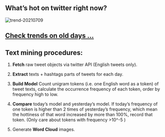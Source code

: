 ## What’s hot on twitter right now?

![trend-20210709][wordcloud]

[wordcloud]: https://raw.githubusercontent.com/xdqc/tweet-trend-everyday/master/word-cloud/trend-20210709.png?token=AF5V4P7ADR6KQBZ4CEDTNIK6AXRMU "trend-20210709"

## [Check trends on old days ...](https://github.com/xdqc/tweet-trend-everyday/tree/master/word-cloud)

## Text mining procedures:

1. **Fetch** raw tweet objects via twitter API (English tweets only).

2. **Extract** texts + hashtags parts of tweets for each day.

3. **Build Model** Count unigram tokens (i.e. one English word as a token) of tweet texts, calculate the occurrence frequency of each token, order by frequency high to low.

4. **Compare** today’s model and yesterday’s model. If today’s frequency of one token is higher than 2 times of yesterday’s frequency, which mean the hottiness of that word increased by more than 100%, record that token. (Only care about tokens with frequency >10^-5 )

5. Generate **Word Cloud** images.
